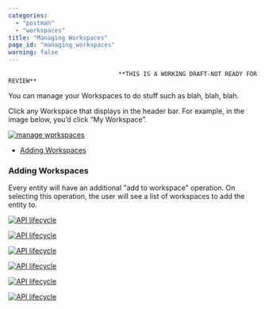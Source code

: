 ```yaml
---
categories:
  - "postman"
  - "workspaces"
title: "Managing Workspaces"
page_id: "managing_workspaces"
warning: false
---
```


                                   **THIS IS A WORKING DRAFT-NOT READY FOR REVIEW**

You can manage your Workspaces to do stuff such as blah, blah, blah.


Click any Workspace that displays in the header bar. For example, in the image below, you’d click “My Workspace”. 




[![manage wprkspaces](https://s3.amazonaws.com/postman-static-getpostman-com/postman-docs/WS-mainScreen-teamenu.png)](https://s3.amazonaws.com/postman-static-getpostman-com/postman-docs/WS-mainScreen-teamenu.png)












* [Adding Workspaces](#add)

<h3 id="add">Adding Workspaces</h3>

Every entity will have an additional "add to workspace" operation. On selecting this operation, the user will see a list of workspaces to add the entity to.



[![API lifecycle]()]()

[![API lifecycle]()]()

[![API lifecycle]()]()

[![API lifecycle]()]()

[![API lifecycle]()]()

[![API lifecycle]()]()
